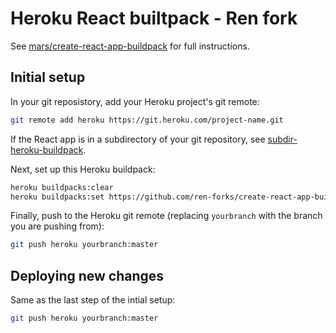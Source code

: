 Heroku React builtpack - Ren fork
=================================

See [mars/create-react-app-buildpack](https://github.com/mars/create-react-app-buildpack) for full instructions.

## Initial setup

In your git reposistory, add your Heroku project's git remote:

```sh
git remote add heroku https://git.heroku.com/project-name.git
```

If the React app is in a subdirectory of your git repository, see [subdir-heroku-buildpack](https://github.com/timanovsky/subdir-heroku-buildpack).

Next, set up this Heroku buildpack:

```sh
heroku buildpacks:clear
heroku buildpacks:set https://github.com/ren-forks/create-react-app-buildpack.git
```

Finally, push to the Heroku git remote (replacing `yourbranch` with the branch you are pushing from):

```sh
git push heroku yourbranch:master
```

## Deploying new changes

Same as the last step of the intial setup:

```sh
git push heroku yourbranch:master
```
